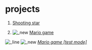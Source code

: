 # projects

1. <a href="shooting%20star/index.html">Shooting star</a>

2. ![_new](https://user-images.githubusercontent.com/36503465/37869919-ab4b8b32-2fd2-11e8-9c8a-f99b5c7dfe8f.png) <a href="Mario_game/index.html"> Mario game</a>
 
 
 
 
 
 
![_line](https://user-images.githubusercontent.com/36503465/37870342-6a88b43a-2fdc-11e8-8e78-4fc319b3ba95.png)
 ![_new](https://user-images.githubusercontent.com/36503465/37869919-ab4b8b32-2fd2-11e8-9c8a-f99b5c7dfe8f.png)  *<a href="Mario_game_[test_mode]/index.html"> Mario game [test mode]</a>*


